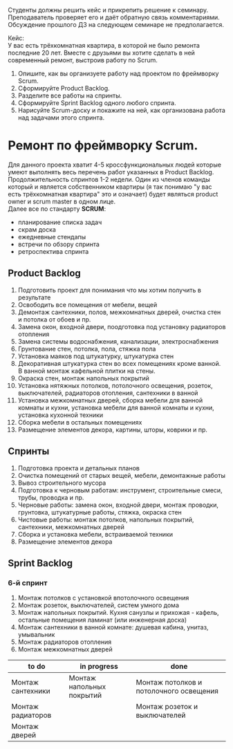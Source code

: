 Студенты должны решить кейс и прикрепить решение к семинару. Преподаватель проверяет его и даёт обратную связь комментариями. Обсуждение прошлого ДЗ на следующем семинаре не предполагается.

Кейс:\
У вас есть трёхкомнатная квартира, в которой не было ремонта последние 20 лет. Вместе с друзьями вы хотите сделать в ней современный ремонт, выстроив работу по Scrum.

1. Опишите, как вы организуете работу над проектом по фреймворку Scrum.
2. Сформируйте Product Backlog.
3. Разделите все работы на спринты.
4. Сформируйте Sprint Backlog одного любого спринта.
5. Нарисуйте Scrum-доску и покажите на ней, как организована работа над задачами этого спринта.

# Ремонт по фреймворку Scrum.

Для данного проекта хватит 4-5 кроссфункциональных людей которые умеют выполнять весь перечень работ указанных в Product Backlog. Продолжительность спринтов 1-2 недели. Один из членов команды который и является собственником квартиры (я так понимаю "у вас есть трёхкомнатная квартира" это и означает) будет являться product owner и scrum master в одном лице.\
Далее все по стандарту **SCRUM**:
* планирование списка задач
* скрам доска
* ежедневные стендапы
* встречи по обзору спринта
* ретроспектива спринта

## Product Backlog

1. Подготовить проект для понимания что мы хотим получить в результате
2. Освободить все помещения от мебели, вещей
3. Демонтаж сантехники, полов, межкомнатных дверей, очистка стен и потолка от обоев и пр.
4. Замена окон, входной двери, поодготовка под установку радиаторов отопления
5. Замена системы водоснабжения, канализации, электроснабжения
6. Грунтование стен, потолка, пола, стяжка пола
7. Установка маяков под штукатурку, штукатурка стен
8. Декоративная штукатурка стен во всех помещениях кроме ванной. В ванной монтаж кафельной плитки на стены.
9. Окраска стен, монтаж напольных покрытий
10. Установка нятяжных потолков, потолочного освещения, розеток, выключателей, радиаторов отопления, сантехники в ванной
11. Установка межкомнатных дверей, сборка мебели для ванной комнаты и кухни, установка мебели для ванной комнаты и кухни, установка кухонной техники
12. Сборка мебели в остальных помещениях
13. Размещение элементов декора, картины, шторы, коврики и пр.

## Спринты

1. Подготовка проекта и детальных планов
2. Очистка помещений от старых вещей, мебели, демонтажные работы
3. Вывоз строительного мусора
4. Подготовка к черновым работам: инструмент, строительные смеси, трубы, проводка и пр.
5. Черновые работы: замена окон, входной двери, монтаж проводки, грунтовка, штукатурные работы, стяжка, окраска стен
6. Чистовые работы: монтаж потолков, напольных покрытий, сантехники, межкомнатных дверей
7. Сборка и установка мебели, встраиваемой техники
8. Размещение элементов декора

## Sprint Backlog
### 6-й спринт

1. Монтаж потолков с установкой впотолочного освещения
2. Монтаж розеток, выключателей, систем умного дома
3. Монтаж напольных покрытий. Кухня санузлы и прихожая - кафель, остальные помещения ламинат (или инженерная доска)
4. Монтаж сантехники в ванной комнате: душевая кабина, унитаз, умывальник
5. Монтаж радиаторов отопления
6. Монтаж межкомнатных дверей

|to do            |in progress              |done                                   |
|-----------------|-------------------------|---------------------------------------|
|Монтаж сантехники|Монтаж напольных покрытий|Монтаж потолков и потолочного освещения|
|Монтаж радиаторов|                         |Монтаж розеток и выключателей          |
|Монтаж дверей    |                         |                                       |
